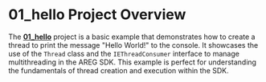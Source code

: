 # 01_hello Project Overview

The **[01_hello](./01_hello)** project is a basic example that demonstrates how to create a thread to print the message "Hello World!" to the console. It showcases the use of the `Thread` class and the `IEThreadConsumer` interface to manage multithreading in the AREG SDK. This example is perfect for understanding the fundamentals of thread creation and execution within the SDK.
